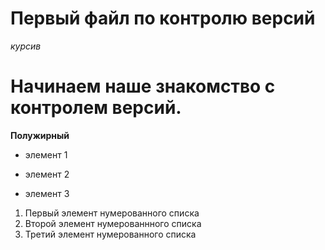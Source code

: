 # Первый файл по контролю версий 

*курсив*

# Начинаем наше знакомство с контролем версий.

**Полужирный**

* элемент 1

* элемент 2

* элемент 3

1. Первый элемент нумерованного списка 
2. Второй элемент нумерованнного списка 
3. Третий элемент нумерованного списка 
